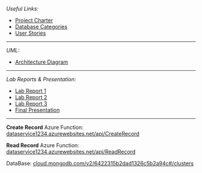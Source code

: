 _Useful Links:_
- [Project Charter](https://docs.google.com/document/d/1l-PmcrB3io7olDQL__0T_hdcnEPh7VkS_40ZSHEh0VE/edit)
- [Database Categories](https://docs.google.com/document/d/1aLK_wU2A-1OvVB8pl40mK-JFpKTsgpu72KcrzRhVmOg/edit)
- [User Stories](https://docs.google.com/document/d/13Xma_jwXuZLT7bV20Oat0_bmx0H65tHFIbQ1QE1KBZw/edit)

___________________________________
_UML:_
- [Architecture Diagram](https://docs.google.com/document/d/1mbtpHtB0ecPLoPUXUIW8L_eMNGFV4c2m8KO2u-YfmKQ/edit)

___________________________________
_Lab Reports & Presentation:_
- [Lab Report 1](https://docs.google.com/document/d/1Vmw19jeLxt5Dahj5DAyRaTZz8yTcY6LMOU3FSEsBuHw/edit)
- [Lab Report 2](https://docs.google.com/document/d/1KNWGvfeXwR3mxNWvzpSc79W0oLJMHF8x-vERIpPbGY4/edit)
- [Lab Report 3](https://docs.google.com/document/d/1nf3zedmLYo9hPDzmVTI89r-TaKuCaKzGQvfsHf9hX2U/edit)
- [Final Presentation](https://docs.google.com/presentation/d/1A5fzVWtqRyEERTem7KSJPPunOeX7H0eBy1SPLAbfRVI/edit#slide=id.g23aff60bdde_0_45)

___________________________________

**Create Record** Azure Function:
[dataservice1234.azurewebsites.net/api/CreateRecord](https://dataservice12345.azurewebsites.net/api/CreateRecord)

**Read Record** Azure Function:
[dataservice1234.azurewebsites.net/api/ReadRecord](https://dataservice12345.azurewebsites.net/api/ReadRecord)

DataBase:
[cloud.mongodb.com/v2/6422315b2dad1326c5b2a94c#/clusters](https://cloud.mongodb.com/v2/6422315b2dad1326c5b2a94c#/clusters)

